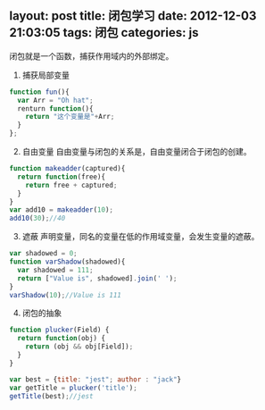 layout: post
title: 闭包学习
date: 2012-12-03 21:03:05
tags: 闭包
categories: js
---

闭包就是一个函数，捕获作用域内的外部绑定。

<!-- more -->

1. 捕获局部变量

```JavaScript
function fun(){
  var Arr = "Oh hat";
  renturn function(){
    return "这个变量是"+Arr;
  }
};
```

2. 自由变量
自由变量与闭包的关系是，自由变量闭合于闭包的创建。
```JavaScript
function makeadder(captured){
  return function(free){
    return free + captured;
  }
} 
var add10 = makeadder(10);
add10(30);//40
```

3. 遮蔽
声明变量，同名的变量在低的作用域变量，会发生变量的遮蔽。
```JavaScript
var shadowed = 0;
function varShadow(shadowed){
  var shadowed = 111;
  return ["Value is", shadowed].join(' ');
} 
varShadow(10);//Value is 111
```

4. 闭包的抽象
```JavaScript
function plucker(Field) {
  return function(obj) {
    return (obj && obj[Field]);
  }
} 

var best = {title: "jest"; author : "jack"}
var getTitle = plucker('title');
getTitle(best);//jest
```